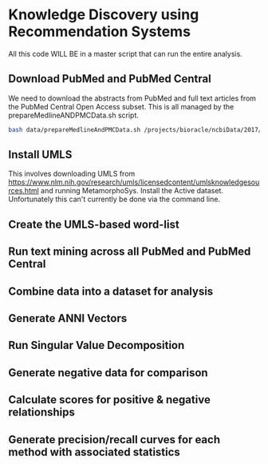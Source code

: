 # Knowledge Discovery using Recommendation Systems

All this code WILL BE in a master script that can run the entire analysis.

## Download PubMed and PubMed Central

We need to download the abstracts from PubMed and full text articles from the PubMed Central Open Access subset. This is all managed by the prepareMedlineANDPMCData.sh script.

```bash
bash data/prepareMedlineAndPMCData.sh /projects/bioracle/ncbiData/2017/
```

## Install UMLS

This involves downloading UMLS from https://www.nlm.nih.gov/research/umls/licensedcontent/umlsknowledgesources.html and running MetamorphoSys. Install the Active dataset. Unfortunately this can't currently be done via the command line.

## Create the UMLS-based word-list

## Run text mining across all PubMed and PubMed Central

## Combine data into a dataset for analysis

## Generate ANNI Vectors

## Run Singular Value Decomposition

## Generate negative data for comparison

## Calculate scores for positive & negative relationships

## Generate precision/recall curves for each method with associated statistics
